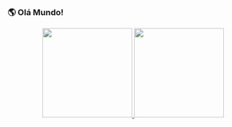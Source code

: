 ### 🌎 Olá Mundo!

<div align="center">
  <a href="https://github.com/rafaballerini">
  <img height="180em" src="https://github-readme-stats.vercel.app/api?username=danilometzker&show_icons=true&theme=anuraghazra&include_all_commits=true&count_private=true"/>
  <img height="180em" src="https://github-readme-stats.vercel.app/api/top-langs/?username=danilometzker&layout=compact&langs_count=7&theme=anuraghazra"/>
</div>
  
  ##

